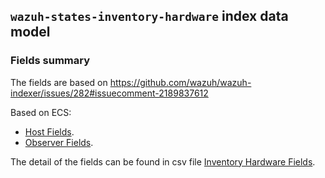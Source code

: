 ## `wazuh-states-inventory-hardware` index data model

### Fields summary

The fields are based on https://github.com/wazuh/wazuh-indexer/issues/282#issuecomment-2189837612

Based on ECS:

- [Host Fields](https://www.elastic.co/guide/en/ecs/current/ecs-host.html).
- [Observer Fields](https://www.elastic.co/guide/en/ecs/current/ecs-observer.html).

The detail of the fields can be found in csv file [Inventory Hardware Fields](https://github.com/wazuh/wazuh-indexer-plugins/blob/main/ecs/states-inventory-hardware/docs/fields.csv).
